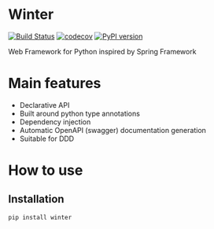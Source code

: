 # Winter

[![Build Status](https://travis-ci.com/mofr/winter.svg?branch=master)](https://travis-ci.com/mofr/winter)
[![codecov](https://codecov.io/gh/mofr/winter/branch/master/graph/badge.svg)](https://codecov.io/gh/mofr/winter)
[![PyPI version](https://badge.fury.io/py/winter.svg)](https://badge.fury.io/py/winter)

Web Framework for Python inspired by Spring Framework

# Main features
* Declarative API
* Built around python type annotations
* Dependency injection
* Automatic OpenAPI (swagger) documentation generation
* Suitable for DDD

# How to use
## Installation
```
pip install winter
```
